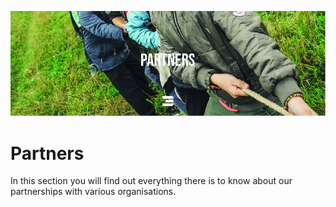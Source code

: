 ![](./img/partners_header.jpg)
# Partners
In this section you will find out everything there is to know about our partnerships with various organisations.
